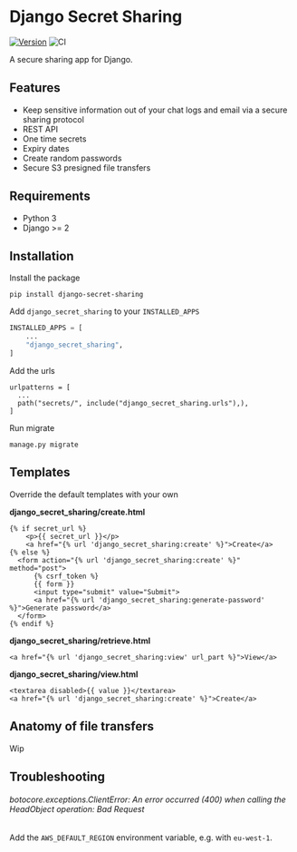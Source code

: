 # Django Secret Sharing

[![Version](https://img.shields.io/pypi/v/django-secret-sharing.svg?style=flat)](https://pypi.python.org/pypi/django-secret-sharing/)
![CI](https://github.com/vicktornl/django-secret-sharing/actions/workflows/ci.yml/badge.svg)


A secure sharing app for Django.

## Features

* Keep sensitive information out of your chat logs and email via a secure sharing protocol
* REST API
* One time secrets
* Expiry dates
* Create random passwords
* Secure S3 presigned file transfers

## Requirements

- Python 3
- Django >= 2

## Installation

Install the package

```
pip install django-secret-sharing
```

Add `django_secret_sharing` to your `INSTALLED_APPS`

```python
INSTALLED_APPS = [
    ...
    "django_secret_sharing",
]
```

Add the urls

```
urlpatterns = [
  ...
  path("secrets/", include("django_secret_sharing.urls"),),
]
```

Run migrate

```
manage.py migrate
```

## Templates

Override the default templates with your own

**django_secret_sharing/create.html**

```
{% if secret_url %}
    <p>{{ secret_url }}</p>
    <a href="{% url 'django_secret_sharing:create' %}">Create</a>
{% else %}
  <form action="{% url 'django_secret_sharing:create' %}" method="post">
      {% csrf_token %}
      {{ form }}
      <input type="submit" value="Submit">
      <a href="{% url 'django_secret_sharing:generate-password' %}">Generate password</a>
  </form>
{% endif %}
```

**django_secret_sharing/retrieve.html**

```
<a href="{% url 'django_secret_sharing:view' url_part %}">View</a>
```

**django_secret_sharing/view.html**

```
<textarea disabled>{{ value }}</textarea>
<a href="{% url 'django_secret_sharing:create' %}">Create</a>
```

## Anatomy of file transfers

Wip

## Troubleshooting

###### botocore.exceptions.ClientError: An error occurred (400) when calling the HeadObject operation: Bad Request

Add the `AWS_DEFAULT_REGION` environment variable, e.g. with `eu-west-1`.
